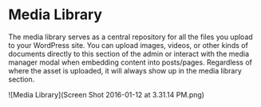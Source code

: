 # Media Library

The media library serves as a central repository for all the files you upload to your WordPress site. You can upload images, videos, or other kinds of documents directly to this section of the admin or interact with the media manager modal when embedding content into posts/pages. Regardless of where the asset is uploaded, it will always show up in the media library section.

![Media Library](Screen Shot 2016-01-12 at 3.31.14 PM.png)